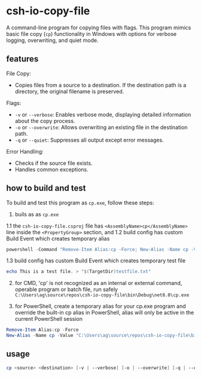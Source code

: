 # csh-io-copy-file

A command-line program for copying files with flags. This program mimics basic file copy (`cp`) functionality in Windows with options for verbose logging, overwriting, and quiet mode.

## features
File Copy: 
- Copies files from a source to a destination. If the destination path is a directory, the original filename is preserved.

Flags:
- `-v` or `--verbose`: Enables verbose mode, displaying detailed information about the copy process.
- `-o` or `--overwrite`: Allows overwriting an existing file in the destination path.
- `-q` or `--quiet`: Suppresses all output except error messages.

Error Handling:
- Checks if the source file exists.
- Handles common exceptions.

## how to build and test
To build and test this program as `cp.exe`, follow these steps:

1. buils as as `cp.exe` 

1.1 the `csh-io-copy-file.csproj` file has `<AssemblyName>cp</AssemblyName>` line inside the `<PropertyGroup>` section, and 
1.2 build config has custom Build Event which creates temporary alias 
```powershell
powershell -Command "Remove-Item Alias:cp -Force; New-Alias -Name cp -Value '$(TargetPath)'"
```
1.3 build config has custom Build Event which creates temporary test file 
```powershell
echo This is a test file. > "$(TargetDir)testfile.txt"
```

2. for CMD, 'cp' is not recognized as an internal or external command, operable program or batch file, run safely `C:\Users\ag\source\repos\csh-io-copy-file\bin\Debug\net8.0\cp.exe`

3. for PowerShell, create a temporary alias for your cp.exe program and override the built-in cp alias in PowerShell, alias will only be active in the current PowerShell session 
```powershell
Remove-Item Alias:cp -Force
New-Alias -Name cp -Value "C:\Users\ag\source\repos\csh-io-copy-file\bin\Debug\net8.0\cp.exe"
```

## usage
```powershell
cp <source> <destination> [-v | --verbose] [-o | --overwrite] [-q | --quiet]
```
